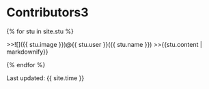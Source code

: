 
# Contributors3

{% for stu in site.stu %}

 \>\>![]({{ stu.image }})@{{ stu.user }}({{ stu.name }})
        \>\>{{stu.content | markdownify}}
 
{% endfor %}

Last updated: {{ site.time }}

